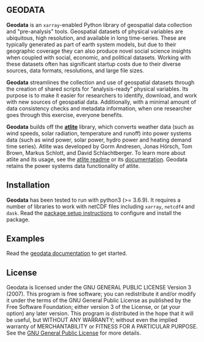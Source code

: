 GEODATA
-

**Geodata** is an `xarray`-enabled Python library of geospatial data collection and "pre-analysis" tools. Geospatial datasets of physical variables are ubiquitous, high resolution, and available in long time-series. These are typically generated as part of earth system models, but due to their geographic coverage they can also produce novel social science insights when coupled with social, economic, and political datasets. Working with these datasets often has significant startup costs due to their diverse sources, data formats, resolutions, and large file sizes.

**Geodata** streamlines the collection and use of geospatial datasets through the creation of shared scripts for “analysis-ready” physical variables. Its purpose is to make it easier for researchers to identify, download, and work with new sources of geospatial data. Additionally, with a minimal amount of data consistency checks and metadata information, when one researcher goes through this exercise, everyone benefits.

**Geodata** builds off the **[atlite](https://github.com/PyPSA/atlite)** library, which converts weather data (such as wind speeds, solar radiation, temperature and runoff) into power systems data (such as wind power, solar power, hydro power and heating demand time series). Atlite was developed by Gorm Andresen, Jonas Hörsch, Tom Brown, Markus Schlott, and David Schlachtberger.  To learn more about atlite and its usage, see the [atlite readme](https://github.com/PyPSA/atlite/blob/master/README.rst) or its [documentation](https://atlite.readthedocs.io/en/latest/introduction.html). Geodata retains the power systems data functionality of atlite.


## Installation

**Geodata** has been tested to run with python3 (>= 3.6.9). It requires a number of libraries to work with netCDF files including `xarray`, `netcdf4` and `dask`. Read the [package setup instructions](doc/general/packagesetup.md) to configure and install the package.


## Examples

Read the [geodata documentation](doc/general/tableofcontents.md) to get started.



## License

Geodata is licensed under the GNU GENERAL PUBLIC LICENSE Version 3 (2007). This program is free software; you can redistribute it and/or modify it under the terms of the GNU General Public License as published by the Free Software Foundation; either version 3 of the License, or (at your option) any later version. This program is distributed in the hope that it will be useful, but WITHOUT ANY WARRANTY; without even the implied warranty of MERCHANTABILITY or FITNESS FOR A PARTICULAR PURPOSE. See the [GNU General Public License](/LICENSE.txt) for more details.



